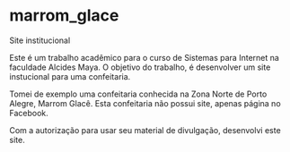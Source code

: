 # marrom_glace
Site institucional

Este é um trabalho acadêmico para o curso de Sistemas para Internet na faculdade Alcides Maya.
O objetivo do trabalho, é desenvolver um site instucional para uma confeitaria.

Tomei de exemplo uma confeitaria conhecida na Zona Norte de Porto Alegre, Marrom Glacê.
Esta confeitaria não possui site, apenas página no Facebook.

Com a autorização para usar seu material de divulgação, desenvolvi este site.
